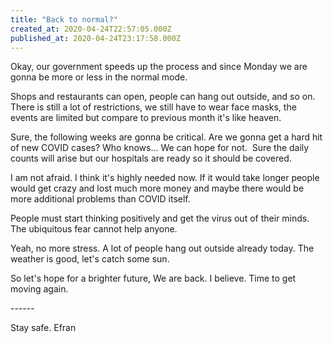 ```yaml
---
title: "Back to normal?"
created_at: 2020-04-24T22:57:05.000Z
published_at: 2020-04-24T23:17:58.000Z
---
```

Okay, our government speeds up the process and since Monday we are gonna be more or less in the normal mode.

Shops and restaurants can open, people can hang out outside, and so on. There is still a lot of restrictions, we still have to wear face masks, the events are limited but compare to previous month it's like heaven. 

Sure, the following weeks are gonna be critical. Are we gonna get a hard hit of new COVID cases? Who knows... We can hope for not.  Sure the daily counts will arise but our hospitals are ready so it should be covered. 

I am not afraid. I think it's highly needed now. If it would take longer people would get crazy and lost much more money and maybe there would be more additional problems than COVID itself.

People must start thinking positively and get the virus out of their minds. The ubiquitous fear cannot help anyone. 

Yeah, no more stress. A lot of people hang out outside already today. The weather is good, let's catch some sun.

So let's hope for a brighter future, We are back. I believe. Time to get moving again.

\------

Stay safe. Efran
